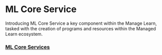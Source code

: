 # ML Core Service

Introducing ML Core Service a key component within the Manage Learn, tasked with the creation of programs and resources within the Managed Learn ecosystem.

### [ML Core Services](../../../../use/source-code/manage-learn/ml-core-service/)
